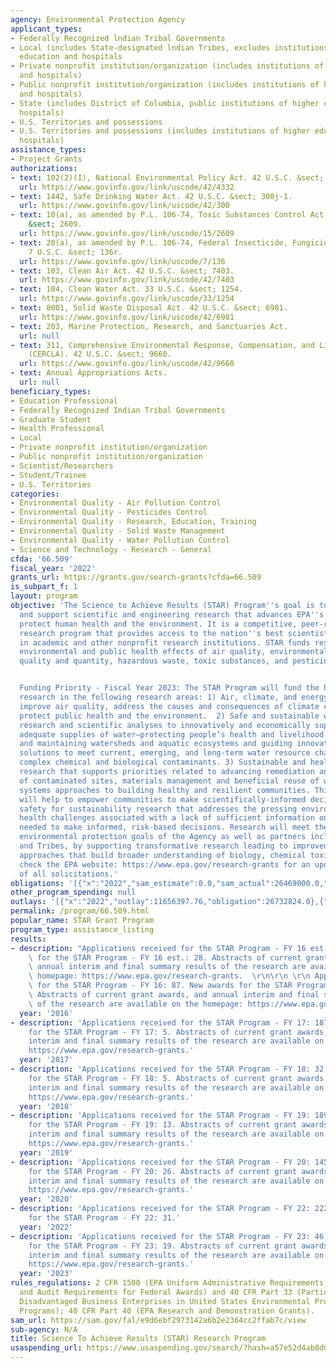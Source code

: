 ```yaml
---
agency: Environmental Protection Agency
applicant_types:
- Federally Recognized lndian Tribal Governments
- Local (includes State-designated lndian Tribes, excludes institutions of higher
  education and hospitals
- Private nonprofit institution/organization (includes institutions of higher education
  and hospitals)
- Public nonprofit institution/organization (includes institutions of higher education
  and hospitals)
- State (includes District of Columbia, public institutions of higher education and
  hospitals)
- U.S. Territories and possessions
- U.S. Territories and possessions (includes institutions of higher education and
  hospitals)
assistance_types:
- Project Grants
authorizations:
- text: 102(2)(I), National Environmental Policy Act. 42 U.S.C. &sect; 4332.
  url: https://www.govinfo.gov/link/uscode/42/4332
- text: 1442, Safe Drinking Water Act. 42 U.S.C. &sect; 300j-1.
  url: https://www.govinfo.gov/link/uscode/42/300
- text: 10(a), as amended by P.L. 106-74, Toxic Substances Control Act. 15 U.S.C.
    &sect; 2609.
  url: https://www.govinfo.gov/link/uscode/15/2609
- text: 20(a), as amended by P.L. 106-74, Federal Insecticide, Fungicide, and Rodenticide.
    7 U.S.C. &sect; 136r.
  url: https://www.govinfo.gov/link/uscode/7/136
- text: 103, Clean Air Act. 42 U.S.C. &sect; 7403.
  url: https://www.govinfo.gov/link/uscode/42/7403
- text: 104, Clean Water Act. 33 U.S.C. &sect; 1254.
  url: https://www.govinfo.gov/link/uscode/33/1254
- text: 8001, Solid Waste Disposal Act. 42 U.S.C. &sect; 6981.
  url: https://www.govinfo.gov/link/uscode/42/6981
- text: 203, Marine Protection, Research, and Sanctuaries Act.
  url: null
- text: 311, Comprehensive Environmental Response, Compensation, and Liability Act
    (CERCLA). 42 U.S.C. &sect; 9660.
  url: https://www.govinfo.gov/link/uscode/42/9660
- text: Annual Appropriations Acts.
  url: null
beneficiary_types:
- Education Professional
- Federally Recognized Indian Tribal Governments
- Graduate Student
- Health Professional
- Local
- Private nonprofit institution/organization
- Public nonprofit institution/organization
- Scientist/Researchers
- Student/Trainee
- U.S. Territories
categories:
- Environmental Quality - Air Pollution Control
- Environmental Quality - Pesticides Control
- Environmental Quality - Research, Education, Training
- Environmental Quality - Solid Waste Management
- Environmental Quality - Water Pollution Control
- Science and Technology - Research - General
cfda: '66.509'
fiscal_year: '2022'
grants_url: https://grants.gov/search-grants?cfda=66.509
is_subpart_f: 1
layout: program
objective: 'The Science to Achieve Results (STAR) Program''s goal is to stimulate
  and support scientific and engineering research that advances EPA''s mission to
  protect human health and the environment. It is a competitive, peer-reviewed, extramural
  research program that provides access to the nation''s best scientists and engineers
  in academic and other nonprofit research institutions. STAR funds research on the
  environmental and public health effects of air quality, environmental changes, water
  quality and quantity, hazardous waste, toxic substances, and pesticides.


  Funding Priority - Fiscal Year 2023: The STAR Program will fund the highest quality
  research in the following research areas: 1) Air, climate, and energy research to
  improve air quality, address the causes and consequences of climate change, and
  protect public health and the environment.  2) Safe and sustainable water resources
  research and scientific analyses to innovatively and economically support safe and
  adequate supplies of water—protecting people’s health and livelihood while restoring
  and maintaining watersheds and aquatic ecosystems and guiding innovative, cost-effective
  solutions to meet current, emerging, and long-term water resource challenges for
  complex chemical and biological contaminants. 3) Sustainable and healthy communities
  research that supports priorities related to advancing remediation and restoration
  of contaminated sites, materials management and beneficial reuse of waste, and integrated
  systems approaches to building healthy and resilient communities. This research
  will help to empower communities to make scientifically-informed decisions. 4) Chemical
  safety for sustainability research that addresses the pressing environmental and
  health challenges associated with a lack of sufficient information on chemicals
  needed to make informed, risk-based decisions. Research will meet the health and
  environmental protection goals of the Agency as well as partners including states
  and Tribes, by supporting transformative research leading to improved science-based
  approaches that build broader understanding of biology, chemical toxicity, and exposure.  Please
  check the EPA website: https://www.epa.gov/research-grants for an updated listing
  of all solicitations.'
obligations: '[{"x":"2022","sam_estimate":0.0,"sam_actual":26469000.0,"usa_spending_actual":26294272.0},{"x":"2023","sam_estimate":28600000.0,"sam_actual":0.0,"usa_spending_actual":41178548.0},{"x":"2024","sam_estimate":28600000.0,"sam_actual":0.0,"usa_spending_actual":18352446.0}]'
other_program_spending: null
outlays: '[{"x":"2022","outlay":11656397.76,"obligation":26732824.0},{"x":"2023","outlay":8867565.39,"obligation":42161572.0},{"x":"2024","outlay":301770.94,"obligation":17022581.0}]'
permalink: /program/66.509.html
popular_name: STAR Grant Program
program_type: assistance_listing
results:
- description: "Applications received for the STAR Program - FY 16 est.: 84. New awards\
    \ for the STAR Program - FY 16 est.: 28. Abstracts of current grant awards, and\
    \ annual interim and final summary results of the research are available on the\
    \ homepage: https://www.epa.gov/research-grants.  \r\n\r\n \r\n Applications received\
    \ for the STAR Program - FY 16: 87. New awards for the STAR Program - FY 16: 9.\
    \ Abstracts of current grant awards, and annual interim and final summary results\
    \ of the research are available on the homepage: https://www.epa.gov/research-grants."
  year: '2016'
- description: 'Applications received for the STAR Program - FY 17: 187. New awards
    for the STAR Program - FY 17: 5. Abstracts of current grant awards, and annual
    interim and final summary results of the research are available on the homepage:
    https://www.epa.gov/research-grants.'
  year: '2017'
- description: 'Applications received for the STAR Program - FY 18: 32. New awards
    for the STAR Program - FY 18: 5. Abstracts of current grant awards, and annual
    interim and final summary results of the research are available on the homepage:
    https://www.epa.gov/research-grants.'
  year: '2018'
- description: 'Applications received for the STAR Program - FY 19: 189. New awards
    for the STAR Program - FY 19: 13. Abstracts of current grant awards, and annual
    interim and final summary results of the research are available on the homepage:
    https://www.epa.gov/research-grants.'
  year: '2019'
- description: 'Applications received for the STAR Program - FY 20: 145. New awards
    for the STAR Program - FY 20: 26. Abstracts of current grant awards, and annual
    interim and final summary results of the research are available on the homepage:
    https://www.epa.gov/research-grants.'
  year: '2020'
- description: 'Applications received for the STAR Program - FY 22: 222.  New awards
    for the STAR Program - FY 22: 31.'
  year: '2022'
- description: 'Applications received for the STAR Program - FY 23: 46. New awards
    for the STAR Program - FY 23: 19. Abstracts of current grant awards, and annual
    interim and final summary results of the research are available on the homepage:
    https://www.epa.gov/research-grants.'
  year: '2023'
rules_regulations: 2 CFR 1500 (EPA Uniform Administrative Requirements, Cost Principles,
  and Audit Requirements for Federal Awards) and 40 CFR Part 33 (Participation by
  Disadvantaged Business Enterprises in United States Environmental Protection Agency
  Programs); 40 CFR Part 40 (EPA Research and Demonstration Grants).
sam_url: https://sam.gov/fal/e9d6ebf2973142a6b2e2364cc2ffab7c/view
sub-agency: N/A
title: Science To Achieve Results (STAR) Research Program
usaspending_url: https://www.usaspending.gov/search/?hash=a57e52d4ab8d0c032ff16d86abcaa735
---
```

